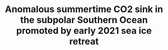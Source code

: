 ---
title: "Anomalous summertime CO2 sink in the subpolar Southern Ocean promoted by early 2021 sea ice retreat"
citation: "Naëck, K., Boutin, J., Swart, S., du Plessis, M., Merlivat, L., Beaumont, L., Lourenco, A., d'Ovidio, F., Rousselet, L., Ward, B. and Sallée, J.B., 2025. Anomalous summertime CO2 sink in the subpolar Southern Ocean promoted by early 2021 sea ice retreat. Biogeosciences, 22(8), pp.1947-1968."
doi: "https://doi.org/10.5194/bg-22-1947-2025"
category: manuscripts
---